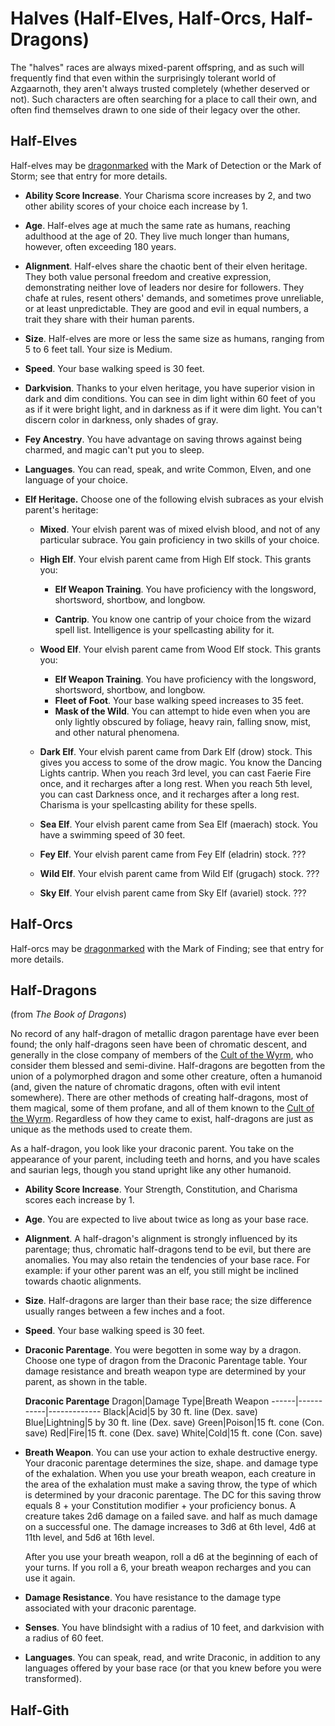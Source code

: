 # Halves (Half-Elves, Half-Orcs, Half-Dragons)
The "halves" races are always mixed-parent offspring, and as such will frequently find that even within the surprisingly tolerant world of Azgaarnoth, they aren't always trusted completely (whether deserved or not). Such characters are often searching for a place to call their own, and often find themselves drawn to one side of their legacy over the other.

## Half-Elves

Half-elves may be [dragonmarked](Dragonmarked.md) with the Mark of Detection or the Mark of Storm; see that entry for more details.

* **Ability Score Increase**. Your Charisma score increases by 2, and two other ability scores of your choice each increase by 1.

* **Age**. Half-elves age at much the same rate as humans, reaching adulthood at the age of 20. They live much longer than humans, however, often exceeding 180 years.

* **Alignment**. Half-elves share the chaotic bent of their elven heritage. They both value personal freedom and creative expression, demonstrating neither love of leaders nor desire for followers. They chafe at rules, resent others' demands, and sometimes prove unreliable, or at least unpredictable. They are good and evil in equal numbers, a trait they share with their human parents.

* **Size**. Half-elves are more or less the same size as humans, ranging from 5 to 6 feet tall. Your size is Medium.

* **Speed**. Your base walking speed is 30 feet.

* **Darkvision**. Thanks to your elven heritage, you have superior vision in dark and dim conditions. You can see in dim light within 60 feet of you as if it were bright light, and in darkness as if it were dim light. You can't discern color in darkness, only shades of gray.

* **Fey Ancestry**. You have advantage on saving throws against being charmed, and magic can't put you to sleep.

* **Languages**. You can read, speak, and write Common, Elven, and one language of your choice.

* **Elf Heritage.** Choose one of the following elvish subraces as your elvish parent's heritage:

  * **Mixed**. Your elvish parent was of mixed elvish blood, and not of any particular subrace. You gain proficiency in two skills of your choice.

  * **High Elf**. Your elvish parent came from High Elf stock. This grants you:
    * **Elf Weapon Training**. You have proficiency with the longsword, shortsword, shortbow, and longbow.

    * **Cantrip**. You know one cantrip of your choice from the wizard spell list. Intelligence is your spellcasting ability for it.


  * **Wood Elf**. Your elvish parent came from Wood Elf stock. This grants you:
    * **Elf Weapon Training**. You have proficiency with the longsword, shortsword, shortbow, and longbow.
    * **Fleet of Foot**. Your base walking speed increases to 35 feet.
    * **Mask of the Wild**. You can attempt to hide even when you are only lightly obscured by foliage, heavy rain, falling snow, mist, and other natural phenomena.

  * **Dark Elf**. Your elvish parent came from Dark Elf (drow) stock. This gives you access to some of the drow magic. You know the Dancing Lights cantrip. When you reach 3rd level, you can cast Faerie Fire once, and it recharges after a long rest. When you reach 5th level, you can cast Darkness once, and it recharges after a long rest. Charisma is your spellcasting ability for these spells.

  * **Sea Elf**. Your elvish parent came from Sea Elf (maerach) stock. You have a swimming speed of 30 feet.

  * **Fey Elf**. Your elvish parent came from Fey Elf (eladrin) stock. ???

  * **Wild Elf**. Your elvish parent came from Wild Elf (grugach) stock. ???

  * **Sky Elf**. Your elvish parent came from Sky Elf (avariel) stock. ???


## Half-Orcs

Half-orcs may be [dragonmarked](Dragonmarked.md) with the Mark of Finding; see that entry for more details.

## Half-Dragons
(from *The Book of Dragons*)

No record of any half-dragon of metallic dragon parentage have ever been found; the only half-dragons seen have been of chromatic descent, and generally in the close company of members of the [Cult of the Wyrm](/Organizations/CultOfTheWyrm.md), who consider them blessed and semi-divine. Half-dragons are begotten from the union of a polymorphed dragon and some other creature, often a humanoid (and, given the nature of chromatic dragons, often with evil intent somewhere). There are other methods of creating half-dragons, most of them magical, some of them profane, and all of them known to the [Cult of the Wyrm](/Organizations/CultOfTheWyrm.md). Regardless of how they came to exist, half-dragons are just as unique as the methods used to create them. 

As a half-dragon, you look like your draconic parent. You take on the appearance of your parent, including teeth and horns, and you have scales and saurian legs, though you stand upright like any other humanoid.

* **Ability Score Increase**. Your Strength, Constitution, and Charisma scores each increase by 1.

* **Age**. You are expected to live about twice as long as your base race.

* **Alignment**. A half-dragon's alignment is strongly influenced by its parentage; thus, chromatic half-dragons tend to be evil, but there are anomalies. You may also retain the tendencies of your base race. For example: if your other parent was an elf, you still might be inclined towards chaotic alignments.

* **Size**. Half-dragons are larger than their base race; the size difference usually ranges between a few inches and a foot.

* **Speed**. Your base walking speed is 30 feet.

* **Draconic Parentage**. You were begotten in some way by a dragon. Choose one type of dragon from the Draconic Parentage table. Your damage resistance and breath weapon type are determined by your parent, as shown in the table.

  **Draconic Parentage**
  Dragon|Damage Type|Breath Weapon
  ------|-----------|-------------
  Black|Acid|5 by 30 ft. line (Dex. save)
  Blue|Lightning|5 by 30 ft. line (Dex. save)
  Green|Poison|15 ft. cone (Con. save)
  Red|Fire|15 ft. cone (Dex. save)
  White|Cold|15 ft. cone (Con. save)

* **Breath Weapon**. You can use your action to exhale destructive energy. Your draconic parentage determines the size, shape. and damage type of the exhalation. When you use your breath weapon, each creature in the area of the exhalation must make a saving throw, the type of which is determined by your draconic parentage. The DC for this saving throw equals 8 + your Constitution modifier + your
proficiency bonus. A creature takes 2d6 damage on a failed save. and half as much damage on a successful one. The damage increases to 3d6 at 6th level, 4d6 at 11th level, and 5d6 at 16th level.

  After you use your breath weapon, roll a d6 at the beginning of each of your turns. If you roll a 6, your breath weapon recharges and you can use it again. 
  
* **Damage Resistance**. You have resistance to the damage type associated with your draconic parentage.

* **Senses**. You have blindsight with a radius of 10 feet, and darkvision with a radius of 60 feet.

* **Languages**. You can speak, read, and write Draconic, in addition to any languages offered by your base race (or that you knew before you were transformed).


## Half-Gith
